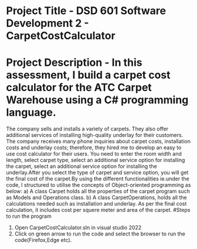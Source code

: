 # Project Title - DSD 601 Software Development 2 - CarpetCostCalculator
# Project Description - In this assessment, I build a carpet cost calculator for the ATC Carpet Warehouse using a C# programming language. 
The company sells and installs a variety of carpets. They also offer additional services of installing high-quality 
underlay for their customers.  The company receives many phone inquiries about carpet costs, installation costs and 
underlay costs; therefore, they hired me to develop an easy to use cost calculator for their users.
You need to enter the room width and length, select carpet type, select an additional service option for installing the carpet, select an additional service option
for installing the underlay.After you select the type of carpet and service option, you will get the final
cost of the carpet.By using the different functionalities ie.under the code, I structured to utilise the concepts of
Object-oriented programming as below:
a)	A class Carpet holds all the properties of the carpet program such as Models and Operations class. 
b)	A class CarpetOperations, holds all the calculations needed such as installation and underlay.
As per the final cost calculation, it includes cost per squere meter and area of the carpet.
#Steps to run the program
1. Open CarpetCostCalculator.sln in visual studio 2022 
2. Click on green arrow to run the code and select the browser to run the code(Firefox,Edge etc).






